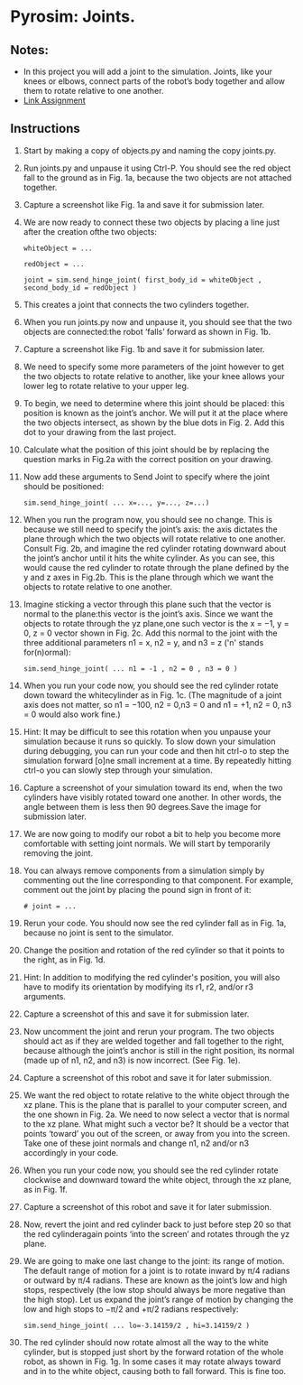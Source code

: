 # Pyrosim: Joints.
## Notes:
* In this project you will add a joint to the simulation. Joints, like your knees or elbows, connect parts of the robot’s body together and allow them to rotate relative to one another.
* [Link Assignment](https://www.reddit.com/r/ludobots/wiki/pyrosim/joints)

## Instructions
1. Start by making a copy of objects.py and naming the copy joints.py.

2. Run joints.py and unpause it using Ctrl-P. You should see the red object fall to the ground as in Fig. 1a, because the two objects are not attached together.

3. Capture a screenshot like Fig. 1a and save it for submission later.

4. We are now ready to connect these two objects by placing a line just after the creation ofthe two objects:

    `whiteObject = ...`

    `redObject = ...`

    `joint = sim.send_hinge_joint( first_body_id = whiteObject , second_body_id = redObject )`

5. This creates a joint that connects the two cylinders together.

6. When you run joints.py now and unpause it, you should see that the two objects are connected:the robot ‘falls’ forward as shown in Fig. 1b.

7. Capture a screenshot like Fig. 1b and save it for submission later.

8. We need to specify some more parameters of the joint however to get the two objects to rotate relative to another, like your knee allows your lower leg to rotate relative to your upper leg.

9. To begin, we need to determine where this joint should be placed: this position is known as the joint’s anchor. We will put it at the place where the two objects intersect, as shown by the blue dots in Fig. 2. Add this dot to your drawing from the last project.

10. Calculate what the position of this joint should be by replacing the question marks in Fig.2a with the correct position on your drawing.

11. Now add these arguments to Send Joint to specify where the joint should be positioned:

    `sim.send_hinge_joint( ... x=..., y=..., z=...)`

12. When you run the program now, you should see no change. This is because we still need to specify the joint’s axis: the axis dictates the plane through which the two objects will rotate relative to one another. Consult Fig. 2b, and imagine the red cylinder rotating downward about the joint’s anchor until it hits the white cylinder. As you can see, this would cause the red cylinder to rotate through the plane defined by the y and z axes in Fig.2b. This is the plane through which we want the objects to rotate relative to one another.

13. Imagine sticking a vector through this plane such that the vector is normal to the plane:this vector is the joint’s axis. Since we want the objects to rotate through the yz plane,one such vector is the x = −1, y = 0, z = 0 vector shown in Fig. 2c. Add this normal to the joint with the three additional parameters n1 = x, n2 = y, and n3 = z ('n' stands for(n)ormal):

    `sim.send_hinge_joint( ... n1 = -1 , n2 = 0 , n3 = 0 )`

14. When you run your code now, you should see the red cylinder rotate down toward the whitecylinder as in Fig. 1c. (The magnitude of a joint axis does not matter, so n1 = −100, n2 = 0,n3 = 0 and n1 = +1, n2 = 0, n3 = 0 would also work fine.)

15. Hint: It may be difficult to see this rotation when you unpause your simulation because it runs so quickly. To slow down your simulation during debugging, you can run your code and then hit ctrl-o to step the simulation forward [o]ne small increment at a time. By repeatedly hitting ctrl-o you can slowly step through your simulation.

16. Capture a screenshot of your simulation toward its end, when the two cylinders have visibly rotated toward one another. In other words, the angle between them is less then 90 degrees.Save the image for submission later.

17. We are now going to modify our robot a bit to help you become more comfortable with setting joint normals. We will start by temporarily removing the joint.

18. You can always remove components from a simulation simply by commenting out the line corresponding to that component. For example, comment out the joint by placing the pound sign in front of it:

    `# joint = ...`

19. Rerun your code. You should now see the red cylinder fall as in Fig. 1a, because no joint is sent to the simulator.

20. Change the position and rotation of the red cylinder so that it points to the right, as in Fig. 1d.

30. Hint: In addition to modifying the red cylinder's position, you will also have to modify its orientation by modifying its r1, r2, and/or r3 arguments.

31. Capture a screenshot of this and save it for submission later.

32. Now uncomment the joint and rerun your program. The two objects should act as if they are welded together and fall together to the right, because although the joint’s anchor is still in the right position, its normal (made up of n1, n2, and n3) is now incorrect. (See Fig. 1e).

33. Capture a screenshot of this robot and save it for later submission.

34. We want the red object to rotate relative to the white object through the xz plane. This is the plane that is parallel to your computer screen, and the one shown in Fig. 2a. We need to now select a vector that is normal to the xz plane. What might such a vector be? It should be a vector that points ‘toward’ you out of the screen, or away from you into the screen. Take one of these joint normals and change n1, n2 and/or n3 accordingly in your code.

35. When you run your code now, you should see the red cylinder rotate clockwise and downward toward the white object, through the xz plane, as in Fig. 1f.

36. Capture a screenshot of this robot and save it for later submission.

37. Now, revert the joint and red cylinder back to just before step 20 so that the red cylinderagain points ‘into the screen’ and rotates through the yz plane.

38. We are going to make one last change to the joint: its range of motion. The default range of motion for a joint is to rotate inward by π/4 radians or outward by π/4 radians. These are known as the joint’s low and high stops, respectively (the low stop should always be more negative than the high stop). Let us expand the joint’s range of motion by changing the low and high stops to −π/2 and +π/2 radians respectively:

    `sim.send_hinge_joint( ... lo=-3.14159/2 , hi=3.14159/2 )`

39. The red cylinder should now rotate almost all the way to the white cylinder, but is stopped just short by the forward rotation of the whole robot, as shown in Fig. 1g. In some cases it may rotate always toward and in to the white object, causing both to fall forward. This is fine too.
